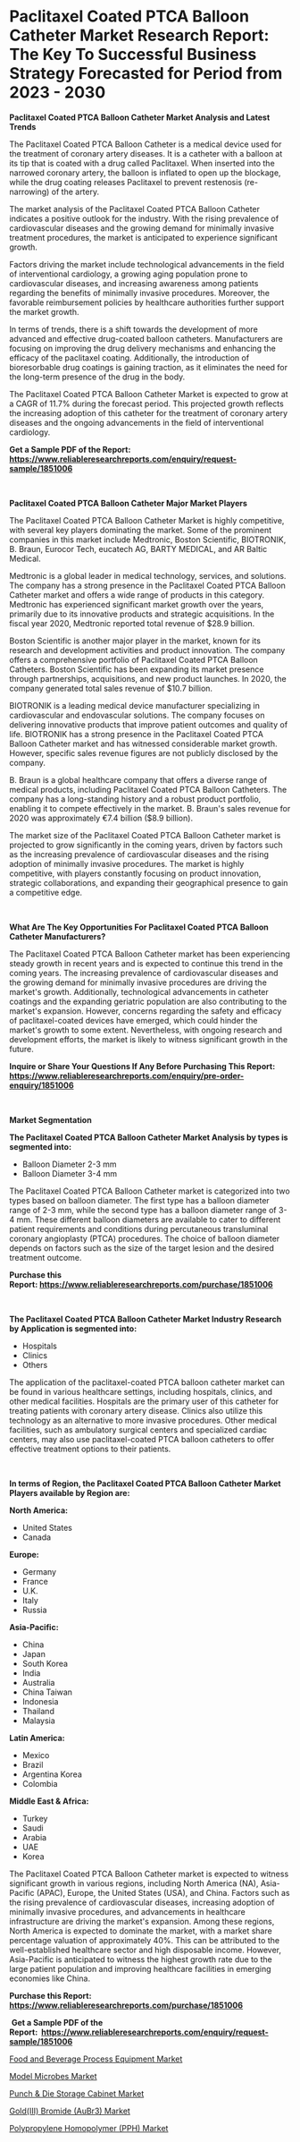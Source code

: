 <p><h1>Paclitaxel Coated PTCA Balloon Catheter Market Research Report: The Key To Successful Business Strategy Forecasted for Period from 2023 - 2030</h1></p><p><strong>Paclitaxel Coated PTCA Balloon Catheter Market Analysis and Latest Trends</strong></p>
<p><p>The Paclitaxel Coated PTCA Balloon Catheter is a medical device used for the treatment of coronary artery diseases. It is a catheter with a balloon at its tip that is coated with a drug called Paclitaxel. When inserted into the narrowed coronary artery, the balloon is inflated to open up the blockage, while the drug coating releases Paclitaxel to prevent restenosis (re-narrowing) of the artery.</p><p>The market analysis of the Paclitaxel Coated PTCA Balloon Catheter indicates a positive outlook for the industry. With the rising prevalence of cardiovascular diseases and the growing demand for minimally invasive treatment procedures, the market is anticipated to experience significant growth. </p><p>Factors driving the market include technological advancements in the field of interventional cardiology, a growing aging population prone to cardiovascular diseases, and increasing awareness among patients regarding the benefits of minimally invasive procedures. Moreover, the favorable reimbursement policies by healthcare authorities further support the market growth.</p><p>In terms of trends, there is a shift towards the development of more advanced and effective drug-coated balloon catheters. Manufacturers are focusing on improving the drug delivery mechanisms and enhancing the efficacy of the paclitaxel coating. Additionally, the introduction of bioresorbable drug coatings is gaining traction, as it eliminates the need for the long-term presence of the drug in the body.</p><p>The Paclitaxel Coated PTCA Balloon Catheter Market is expected to grow at a CAGR of 11.7% during the forecast period. This projected growth reflects the increasing adoption of this catheter for the treatment of coronary artery diseases and the ongoing advancements in the field of interventional cardiology.</p></p>
<p><strong>Get a Sample PDF of the Report:&nbsp; <a href="https://www.reliableresearchreports.com/enquiry/request-sample/1851006">https://www.reliableresearchreports.com/enquiry/request-sample/1851006</a></strong></p>
<p>&nbsp;</p>
<p><strong>Paclitaxel Coated PTCA Balloon Catheter Major Market Players</strong></p>
<p><p>The Paclitaxel Coated PTCA Balloon Catheter Market is highly competitive, with several key players dominating the market. Some of the prominent companies in this market include Medtronic, Boston Scientific, BIOTRONIK, B. Braun, Eurocor Tech, eucatech AG, BARTY MEDICAL, and AR Baltic Medical. </p><p>Medtronic is a global leader in medical technology, services, and solutions. The company has a strong presence in the Paclitaxel Coated PTCA Balloon Catheter market and offers a wide range of products in this category. Medtronic has experienced significant market growth over the years, primarily due to its innovative products and strategic acquisitions. In the fiscal year 2020, Medtronic reported total revenue of $28.9 billion. </p><p>Boston Scientific is another major player in the market, known for its research and development activities and product innovation. The company offers a comprehensive portfolio of Paclitaxel Coated PTCA Balloon Catheters. Boston Scientific has been expanding its market presence through partnerships, acquisitions, and new product launches. In 2020, the company generated total sales revenue of $10.7 billion. </p><p>BIOTRONIK is a leading medical device manufacturer specializing in cardiovascular and endovascular solutions. The company focuses on delivering innovative products that improve patient outcomes and quality of life. BIOTRONIK has a strong presence in the Paclitaxel Coated PTCA Balloon Catheter market and has witnessed considerable market growth. However, specific sales revenue figures are not publicly disclosed by the company. </p><p>B. Braun is a global healthcare company that offers a diverse range of medical products, including Paclitaxel Coated PTCA Balloon Catheters. The company has a long-standing history and a robust product portfolio, enabling it to compete effectively in the market. B. Braun's sales revenue for 2020 was approximately €7.4 billion ($8.9 billion).</p><p>The market size of the Paclitaxel Coated PTCA Balloon Catheter market is projected to grow significantly in the coming years, driven by factors such as the increasing prevalence of cardiovascular diseases and the rising adoption of minimally invasive procedures. The market is highly competitive, with players constantly focusing on product innovation, strategic collaborations, and expanding their geographical presence to gain a competitive edge.</p></p>
<p>&nbsp;</p>
<p><strong>What Are The Key Opportunities For Paclitaxel Coated PTCA Balloon Catheter Manufacturers?</strong></p>
<p><p>The Paclitaxel Coated PTCA Balloon Catheter market has been experiencing steady growth in recent years and is expected to continue this trend in the coming years. The increasing prevalence of cardiovascular diseases and the growing demand for minimally invasive procedures are driving the market's growth. Additionally, technological advancements in catheter coatings and the expanding geriatric population are also contributing to the market's expansion. However, concerns regarding the safety and efficacy of paclitaxel-coated devices have emerged, which could hinder the market's growth to some extent. Nevertheless, with ongoing research and development efforts, the market is likely to witness significant growth in the future.</p></p>
<p><strong>Inquire or Share Your Questions If Any Before Purchasing This Report: <a href="https://www.reliableresearchreports.com/enquiry/pre-order-enquiry/1851006">https://www.reliableresearchreports.com/enquiry/pre-order-enquiry/1851006</a></strong></p>
<p>&nbsp;</p>
<p><strong>Market Segmentation</strong></p>
<p><strong>The Paclitaxel Coated PTCA Balloon Catheter Market Analysis by types is segmented into:</strong></p>
<p><ul><li>Balloon Diameter 2-3 mm</li><li>Balloon Diameter 3-4 mm</li></ul></p>
<p><p>The Paclitaxel Coated PTCA Balloon Catheter market is categorized into two types based on balloon diameter. The first type has a balloon diameter range of 2-3 mm, while the second type has a balloon diameter range of 3-4 mm. These different balloon diameters are available to cater to different patient requirements and conditions during percutaneous transluminal coronary angioplasty (PTCA) procedures. The choice of balloon diameter depends on factors such as the size of the target lesion and the desired treatment outcome.</p></p>
<p><strong>Purchase this Report:&nbsp;<a href="https://www.reliableresearchreports.com/purchase/1851006">https://www.reliableresearchreports.com/purchase/1851006</a></strong></p>
<p>&nbsp;</p>
<p><strong>The Paclitaxel Coated PTCA Balloon Catheter Market Industry Research by Application is segmented into:</strong></p>
<p><ul><li>Hospitals</li><li>Clinics</li><li>Others</li></ul></p>
<p><p>The application of the paclitaxel-coated PTCA balloon catheter market can be found in various healthcare settings, including hospitals, clinics, and other medical facilities. Hospitals are the primary user of this catheter for treating patients with coronary artery disease. Clinics also utilize this technology as an alternative to more invasive procedures. Other medical facilities, such as ambulatory surgical centers and specialized cardiac centers, may also use paclitaxel-coated PTCA balloon catheters to offer effective treatment options to their patients.</p></p>
<p>&nbsp;</p>
<p><strong>In terms of Region, the Paclitaxel Coated PTCA Balloon Catheter Market Players available by Region are:</strong></p>
<p>
    <p> <strong> North America: </strong>
        <ul>
            <li>United States</li>
            <li>Canada</li>
        </ul>
        </p> 
    <p> <strong> Europe: </strong>
        <ul>
            <li>Germany</li>
            <li>France</li>
            <li>U.K.</li>
            <li>Italy</li>
            <li>Russia</li>
        </ul>
        </p> 
    <p> <strong> Asia-Pacific: </strong>
        <ul>
            <li>China</li>
            <li>Japan</li>
            <li>South Korea</li>
            <li>India</li>
            <li>Australia</li>
            <li>China Taiwan</li>
            <li>Indonesia</li>
            <li>Thailand</li>
            <li>Malaysia</li>
        </ul>
        </p> 
    <p> <strong> Latin America: </strong>
        <ul>
            <li>Mexico</li>
            <li>Brazil</li>
            <li>Argentina Korea</li>
            <li>Colombia</li>
        </ul>
        </p> 
    <p> <strong> Middle East & Africa: </strong>
        <ul>
            <li>Turkey</li>
            <li>Saudi</li>
            <li>Arabia</li>
            <li>UAE</li>
            <li>Korea</li>
        </ul>
    </p>
    </p>
<p><p>The Paclitaxel Coated PTCA Balloon Catheter market is expected to witness significant growth in various regions, including North America (NA), Asia-Pacific (APAC), Europe, the United States (USA), and China. Factors such as the rising prevalence of cardiovascular diseases, increasing adoption of minimally invasive procedures, and advancements in healthcare infrastructure are driving the market's expansion. Among these regions, North America is expected to dominate the market, with a market share percentage valuation of approximately 40%. This can be attributed to the well-established healthcare sector and high disposable income. However, Asia-Pacific is anticipated to witness the highest growth rate due to the large patient population and improving healthcare facilities in emerging economies like China.</p></p>
<p><strong>Purchase this Report: <a href="https://www.reliableresearchreports.com/purchase/1851006">https://www.reliableresearchreports.com/purchase/1851006</a></strong></p>
<p>&nbsp;<strong>Get a Sample PDF of the Report:&nbsp;&nbsp;<a href="https://www.reliableresearchreports.com/enquiry/request-sample/1851006">https://www.reliableresearchreports.com/enquiry/request-sample/1851006</a></strong></p>
<p><strong></strong></p>
<p><p><a href="https://github.com/rahu1506/Market-Research-Report-List-1/blob/main/food-and-beverage-process-equipment-market.md">Food and Beverage Process Equipment Market</a></p><p><a href="https://medium.com/@eltaroberts2662/model-microbes-market-trends-and-market-analysis-forecasted-for-period-2023-2030-1e5de06f99db">Model Microbes Market</a></p><p><a href="https://www.linkedin.com/pulse/decoding-punch-amp-die-storage-cabinet-market-deep-dive-latest-d13qf/">Punch & Die Storage Cabinet Market</a></p><p><a href="https://medium.com/@soloncarter2662/gold-iii-bromide-aubr3-market-trends-and-market-analysis-forecasted-for-period-2023-2030-4a32316bc332">Gold(III) Bromide (AuBr3) Market</a></p><p><a href="https://www.linkedin.com/pulse/polypropylene-homopolymer-pph-market-size-2023-2030-global-xcu4f/">Polypropylene Homopolymer (PPH) Market</a></p></p>